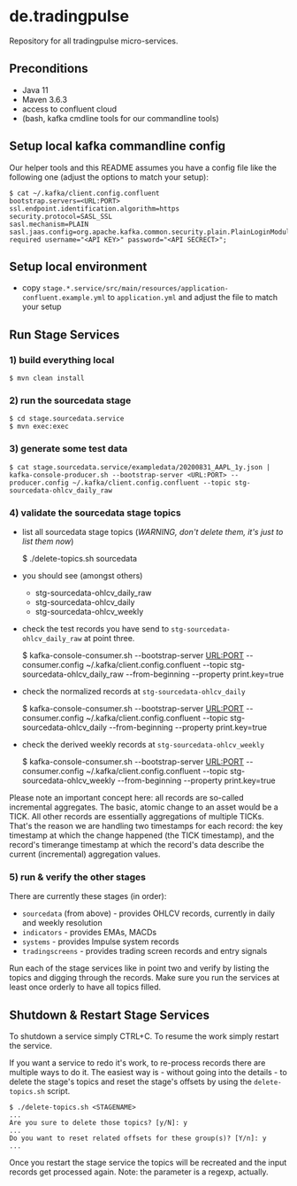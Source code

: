 # de.tradingpulse

Repository for all tradingpulse micro-services.

## Preconditions

- Java 11
- Maven 3.6.3
- access to confluent cloud
- (bash, kafka cmdline tools for our commandline tools)

## Setup local kafka commandline config

Our helper tools and this README assumes you have a config file like the following one (adjust the options to match your setup):

	$ cat ~/.kafka/client.config.confluent
	bootstrap.servers=<URL:PORT>
	ssl.endpoint.identification.algorithm=https
	security.protocol=SASL_SSL
	sasl.mechanism=PLAIN
	sasl.jaas.config=org.apache.kafka.common.security.plain.PlainLoginModule required username="<API KEY>" password="<API SECRECT>";
   
## Setup local environment

- copy `stage.*.service/src/main/resources/application-confluent.example.yml` to `application.yml` and adjust the file to match your setup

## Run Stage Services

### 1) build everything local
	
	$ mvn clean install
	
### 2) run the sourcedata stage

	$ cd stage.sourcedata.service
	$ mvn exec:exec

### 3) generate some test data

	$ cat stage.sourcedata.service/exampledata/20200831_AAPL_1y.json | kafka-console-producer.sh --bootstrap-server <URL:PORT> --producer.config ~/.kafka/client.config.confluent --topic stg-sourcedata-ohlcv_daily_raw 

### 4) validate the sourcedata stage topics 

- list all sourcedata stage topics (*WARNING, don't delete them, it's just to list them now*)

	$ ./delete-topics.sh sourcedata

- you should see (amongst others)
  - stg-sourcedata-ohlcv_daily_raw
  - stg-sourcedata-ohlcv_daily
  - stg-sourcedata-ohlcv_weekly

- check the test records you have send to `stg-sourcedata-ohlcv_daily_raw` at point three.

	$ kafka-console-consumer.sh --bootstrap-server <URL:PORT> --consumer.config ~/.kafka/client.config.confluent --topic stg-sourcedata-ohlcv_daily_raw --from-beginning --property print.key=true
	
- check the normalized records at `stg-sourcedata-ohlcv_daily`

	$ kafka-console-consumer.sh --bootstrap-server <URL:PORT> --consumer.config ~/.kafka/client.config.confluent --topic stg-sourcedata-ohlcv_daily --from-beginning --property print.key=true
	
- check the derived weekly records at `stg-sourcedata-ohlcv_weekly`

	$ kafka-console-consumer.sh --bootstrap-server <URL:PORT> --consumer.config ~/.kafka/client.config.confluent --topic stg-sourcedata-ohlcv_weekly --from-beginning --property print.key=true

Please note an important concept here: all records are so-called incremental aggregates. The basic, atomic change to an asset would be a TICK. All other records are essentially aggregations of multiple TICKs. That's the reason we are handling two timestamps for each record: the key timestamp at which the change happened (the TICK timestamp), and the record's timerange timestamp at which the record's data describe the current (incremental) aggregation values.

### 5) run & verify the other stages

There are currently these stages (in order):
- `sourcedata` (from above) - provides OHLCV records, currently in daily and weekly resolution
- `indicators` - provides EMAs, MACDs
- `systems` - provides Impulse system records
- `tradingscreens` - provides trading screen records and entry signals

Run each of the stage services like in point two and verify by listing the topics and digging through the records. Make sure you run the services at least once orderly to have all topics filled.

## Shutdown & Restart Stage Services

To shutdown a service simply CTRL+C. To resume the work simply restart the service. 

If you want a service to redo it's work, to re-process records there are multiple ways to do it. The easiest way is - without going into the details - to delete the stage's topics and reset the stage's offsets by using the `delete-topics.sh` script.

	$ ./delete-topics.sh <STAGENAME>
	...
	Are you sure to delete those topics? [y/N]: y
	...
	Do you want to reset related offsets for these group(s)? [Y/n]: y
	...

Once you restart the stage service the topics will be recreated and the input records get processed again. Note: the <STAGENAME> parameter is a regexp, actually. 




